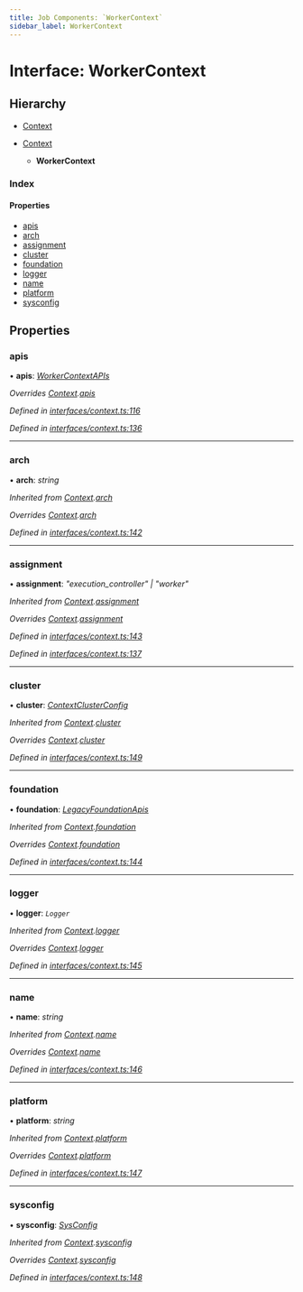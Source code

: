 ```yaml
---
title: Job Components: `WorkerContext`
sidebar_label: WorkerContext
---
```


# Interface: WorkerContext

## Hierarchy

* [Context](context.md)

* [Context](context.md)

  * **WorkerContext**

### Index

#### Properties

* [apis](workercontext.md#apis)
* [arch](workercontext.md#arch)
* [assignment](workercontext.md#assignment)
* [cluster](workercontext.md#cluster)
* [foundation](workercontext.md#foundation)
* [logger](workercontext.md#logger)
* [name](workercontext.md#name)
* [platform](workercontext.md#platform)
* [sysconfig](workercontext.md#sysconfig)

## Properties

###  apis

• **apis**: *[WorkerContextAPIs](workercontextapis.md)*

*Overrides [Context](context.md).[apis](context.md#apis)*

*Defined in [interfaces/context.ts:116](https://github.com/terascope/teraslice/blob/6aab1cd2/packages/job-components/src/interfaces/context.ts#L116)*

*Defined in [interfaces/context.ts:136](https://github.com/terascope/teraslice/blob/6aab1cd2/packages/job-components/src/interfaces/context.ts#L136)*

___

###  arch

• **arch**: *string*

*Inherited from [Context](context.md).[arch](context.md#arch)*

*Overrides [Context](context.md).[arch](context.md#arch)*

*Defined in [interfaces/context.ts:142](https://github.com/terascope/teraslice/blob/6aab1cd2/packages/job-components/src/interfaces/context.ts#L142)*

___

###  assignment

• **assignment**: *"execution_controller" | "worker"*

*Inherited from [Context](context.md).[assignment](context.md#assignment)*

*Overrides [Context](context.md).[assignment](context.md#assignment)*

*Defined in [interfaces/context.ts:143](https://github.com/terascope/teraslice/blob/6aab1cd2/packages/job-components/src/interfaces/context.ts#L143)*

*Defined in [interfaces/context.ts:137](https://github.com/terascope/teraslice/blob/6aab1cd2/packages/job-components/src/interfaces/context.ts#L137)*

___

###  cluster

• **cluster**: *[ContextClusterConfig](contextclusterconfig.md)*

*Inherited from [Context](context.md).[cluster](context.md#cluster)*

*Overrides [Context](context.md).[cluster](context.md#cluster)*

*Defined in [interfaces/context.ts:149](https://github.com/terascope/teraslice/blob/6aab1cd2/packages/job-components/src/interfaces/context.ts#L149)*

___

###  foundation

• **foundation**: *[LegacyFoundationApis](legacyfoundationapis.md)*

*Inherited from [Context](context.md).[foundation](context.md#foundation)*

*Overrides [Context](context.md).[foundation](context.md#foundation)*

*Defined in [interfaces/context.ts:144](https://github.com/terascope/teraslice/blob/6aab1cd2/packages/job-components/src/interfaces/context.ts#L144)*

___

###  logger

• **logger**: *`Logger`*

*Inherited from [Context](context.md).[logger](context.md#logger)*

*Overrides [Context](context.md).[logger](context.md#logger)*

*Defined in [interfaces/context.ts:145](https://github.com/terascope/teraslice/blob/6aab1cd2/packages/job-components/src/interfaces/context.ts#L145)*

___

###  name

• **name**: *string*

*Inherited from [Context](context.md).[name](context.md#name)*

*Overrides [Context](context.md).[name](context.md#name)*

*Defined in [interfaces/context.ts:146](https://github.com/terascope/teraslice/blob/6aab1cd2/packages/job-components/src/interfaces/context.ts#L146)*

___

###  platform

• **platform**: *string*

*Inherited from [Context](context.md).[platform](context.md#platform)*

*Overrides [Context](context.md).[platform](context.md#platform)*

*Defined in [interfaces/context.ts:147](https://github.com/terascope/teraslice/blob/6aab1cd2/packages/job-components/src/interfaces/context.ts#L147)*

___

###  sysconfig

• **sysconfig**: *[SysConfig](sysconfig.md)*

*Inherited from [Context](context.md).[sysconfig](context.md#sysconfig)*

*Overrides [Context](context.md).[sysconfig](context.md#sysconfig)*

*Defined in [interfaces/context.ts:148](https://github.com/terascope/teraslice/blob/6aab1cd2/packages/job-components/src/interfaces/context.ts#L148)*
